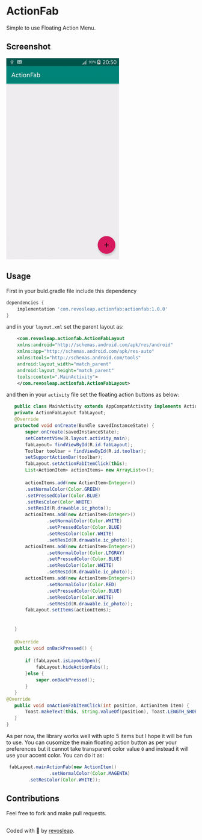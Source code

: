 # ActionFab
Simple to use Floating Action Menu.

## Screenshot
<img src="https://github.com/carloscj6/ActionFab/blob/master/app/Screenshots/ezgif.com-optimize.gif" width="300px">

## Usage
First in your buld.gradle file include this dependency

```gradle
dependencies {
    implementation 'com.revosleap.actionfab:actionfab:1.0.0'
}
``` 
and in your `layout.xml` set the parent layout as:

```xml
    <com.revosleap.actionfab.ActionFabLayout
    xmlns:android="http://schemas.android.com/apk/res/android"
    xmlns:app="http://schemas.android.com/apk/res-auto"
    xmlns:tools="http://schemas.android.com/tools"
    android:layout_width="match_parent"
    android:layout_height="match_parent"
    tools:context=".MainActivity">
    </com.revosleap.actionfab.ActionFabLayout>
 ```
    
 and then in your `activity` file set the floating action buttons as below:
 
 ```java
    public class MainActivity extends AppCompatActivity implements ActionFabLayout.OnActionFabItemClick {
    private ActionFabLayout fabLayout;
    @Override
    protected void onCreate(Bundle savedInstanceState) {
        super.onCreate(savedInstanceState);
        setContentView(R.layout.activity_main);
        fabLayout= findViewById(R.id.fabLayout);
        Toolbar toolbar = findViewById(R.id.toolbar);
        setSupportActionBar(toolbar);
        fabLayout.setActionFabItemClick(this);
        List<ActionItem> actionItems= new ArrayList<>();

        actionItems.add(new ActionItem<Integer>()
        .setNormalColor(Color.GREEN)
        .setPressedColor(Color.BLUE)
        .setResColor(Color.WHITE)
        .setResId(R.drawable.ic_photo));
        actionItems.add(new ActionItem<Integer>()
                .setNormalColor(Color.WHITE)
                .setPressedColor(Color.BLUE)
                .setResColor(Color.WHITE)
                .setResId(R.drawable.ic_photo));
        actionItems.add(new ActionItem<Integer>()
                .setNormalColor(Color.LTGRAY)
                .setPressedColor(Color.BLUE)
                .setResColor(Color.WHITE)
                .setResId(R.drawable.ic_photo));
        actionItems.add(new ActionItem<Integer>()
                .setNormalColor(Color.RED)
                .setPressedColor(Color.BLUE)
                .setResColor(Color.WHITE)
                .setResId(R.drawable.ic_photo));
        fabLayout.setItems(actionItems);

       
    }

    @Override
    public void onBackPressed() {

        if (fabLayout.isLayoutOpen){
            fabLayout.hideActionFabs();
        }else {
            super.onBackPressed();
        }
    }
 @Override
    public void onActionFabItemClick(int position, ActionItem item) {
        Toast.makeText(this, String.valueOf(position), Toast.LENGTH_SHORT).show();
    }
}
```
As per now, the library works well with upto 5 items but I hope it will be fun to use.
You can cusomize the main floating action button as per your preferences but it cannot take transparent color value `0`
and instead it will use your accent color.
You can do it as:
```java
 fabLayout.mainActionFab(new ActionItem()
                .setNormalColor(Color.MAGENTA)
        .setResColor(Color.WHITE));
  ```

## Contributions
Feel free to fork and  make pull requests. 

##
Coded with :blue_heart: by [revosleap](https://revosleap.com/).

